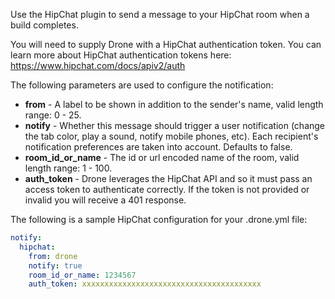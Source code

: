 Use the HipChat plugin to send a message to your HipChat room when a build completes.

You will need to supply Drone with a HipChat authentication token. You can learn more about HipChat authentication tokens here: https://www.hipchat.com/docs/apiv2/auth

The following parameters are used to configure the notification:

* **from** - A label to be shown in addition to the sender's name, valid length range: 0 - 25.
* **notify** - Whether this message should trigger a user notification (change the tab color, play a sound, notify mobile phones, etc). Each recipient's notification preferences are taken into account.
Defaults to false.
* **room_id_or_name** - The id or url encoded name of the room, valid length range: 1 - 100.
* **auth_token** - Drone leverages the HipChat API and so it must pass an access token to authenticate correctly. If the token is not provided or invalid you will receive a 401 response.

The following is a sample HipChat configuration for your .drone.yml file:

```yaml
notify:
  hipchat:
    from: drone
    notify: true
    room_id_or_name: 1234567
    auth_token: xxxxxxxxxxxxxxxxxxxxxxxxxxxxxxxxxxxxxxxx
```
